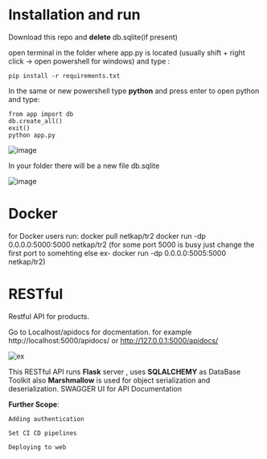 # Installation and run
Download this repo and **delete** db.sqlite(if present)

open terminal in the folder where app.py is located
(usually shift + right click -> open powershell for windows) and type :

    pip install -r requirements.txt

In the same or new powershell type **python** and press enter to open python  and type:

    from app import db
    db.create_all()
    exit()
    python app.py

![image](https://github.com/netkap/RESTful-API/assets/100796046/69ceff5c-12bd-4a23-a3f4-7d8dd7fde07f)


In your folder there will be a new file db.sqlite


![image](https://github.com/netkap/RESTful-API/assets/100796046/580b93c2-4344-48e4-8f94-aba314becaef)

# Docker
for Docker users run:
    docker pull netkap/tr2
    docker run -dp 0.0.0.0:5000:5000 netkap/tr2
    (for some port 5000 is busy just change the first port to somehting else  ex- docker run -dp 0.0.0.0:5005:5000 netkap/tr2)

    
    



# RESTful
Restful API for products.

Go to Localhost/apidocs for docmentation.
for example http://localhost:5000/apidocs/ or http://127.0.0.1:5000/apidocs/

![ex](https://github.com/netkap/RESTful/assets/100796046/69368ec6-a3e0-4c66-a696-c0e151beff0b)

This RESTful API runs **Flask** server , uses **SQLALCHEMY** as DataBase Toolkit also **Marshmallow** is used for object serialization and deserialization.
SWAGGER UI for API Documentation

**Further Scope**:

    Adding authentication
    
    Set CI CD pipelines
    
    Deploying to web




